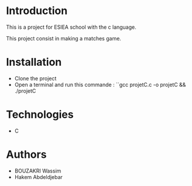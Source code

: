 # Introduction

This is a project for ESIEA school with the c language.

This project consist in making a matches game. 

# Installation

- Clone the project
- Open a terminal and run this commande : ``gcc projetC.c -o projetC && ./projetC

# Technologies

- C

# Authors

- BOUZAKRI Wassim
- Hakem Abdeldjebar
